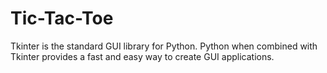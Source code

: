 # Tic-Tac-Toe
Tkinter is the standard GUI library for Python. Python when combined with Tkinter provides a fast and easy way to create GUI applications.
